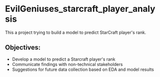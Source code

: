 # EvilGeniuses_starcraft_player_analysis

This a project trying to build a model to predict StarCraft player's rank.

## Objectives:
* Develop a model to predict a Starcraft player's rank
* Communicate findings with non-technical stakeholders
* Suggestions for future data collection based on EDA and model results
